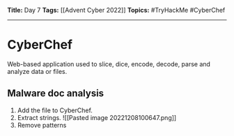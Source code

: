 **Title:** Day 7
**Tags:** [[Advent Cyber 2022]]
**Topics:** #TryHackMe #CyberChef

---
# CyberChef
Web-based application used to slice, dice, encode, decode, parse and analyze data or files.

## Malware doc analysis
1. Add the file to CyberChef.
2. Extract strings.
![[Pasted image 20221208100647.png]]
3. Remove patterns
